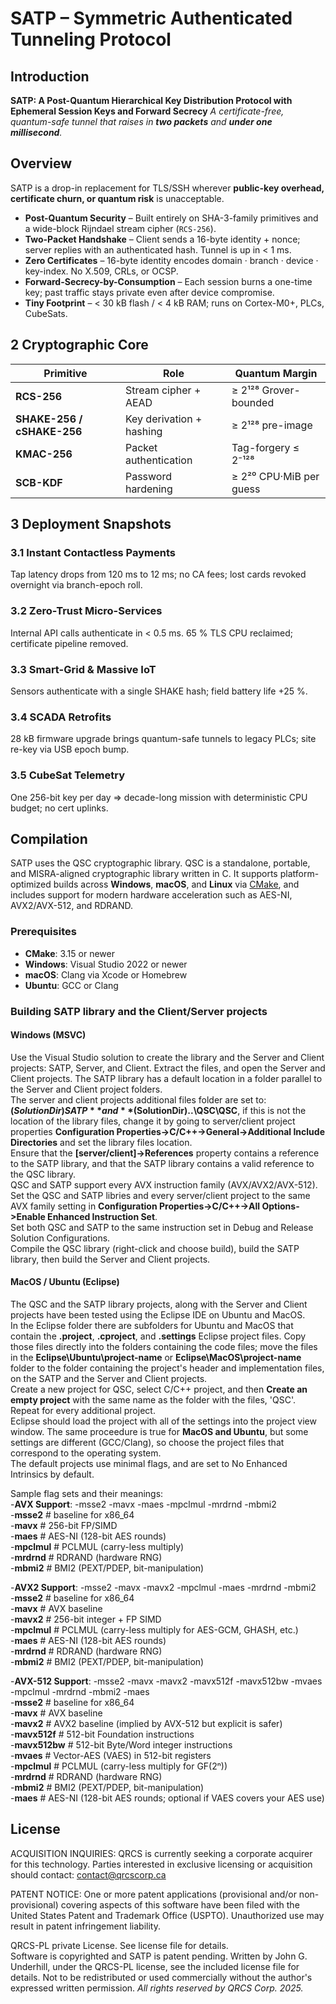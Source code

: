 # SATP – Symmetric Authenticated Tunneling Protocol

## Introduction

**SATP: A Post-Quantum Hierarchical Key Distribution Protocol with Ephemeral Session Keys and Forward Secrecy**
*A certificate-free, quantum-safe tunnel that raises in **two packets** and **under one millisecond**.*

## Overview

SATP is a drop-in replacement for TLS/SSH wherever **public-key overhead, certificate churn, or quantum risk** is unacceptable.

* **Post-Quantum Security** – Built entirely on SHA-3-family primitives and a wide-block Rijndael stream cipher (`RCS-256`).  
* **Two-Packet Handshake** – Client sends a 16-byte identity + nonce; server replies with an authenticated hash. Tunnel is up in \< 1 ms.  
* **Zero Certificates** – 16-byte identity encodes domain · branch · device · key-index. No X.509, CRLs, or OCSP.  
* **Forward-Secrecy-by-Consumption** – Each session burns a one-time key; past traffic stays private even after device compromise.  
* **Tiny Footprint** – \< 30 kB flash / \< 4 kB RAM; runs on Cortex-M0+, PLCs, CubeSats.

## 2  Cryptographic Core

| Primitive            | Role                        | Quantum Margin                 |
|----------------------|-----------------------------|--------------------------------|
| **RCS-256**          | Stream cipher + AEAD        | ≥ 2¹²⁸ Grover-bounded          |
| **SHAKE-256 / cSHAKE-256** | Key derivation + hashing | ≥ 2¹²⁸ pre-image               |
| **KMAC-256**         | Packet authentication       | Tag-forgery ≤ 2⁻¹²⁸            |
| **SCB-KDF**          | Password hardening          | ≥ 2²⁰ CPU·MiB per guess        |


## 3 Deployment Snapshots
### 3.1 Instant Contactless Payments
Tap latency drops from 120 ms to 12 ms; no CA fees; lost cards revoked overnight via branch-epoch roll.

### 3.2 Zero-Trust Micro-Services
Internal API calls authenticate in < 0.5 ms. 65 % TLS CPU reclaimed; certificate pipeline removed.

### 3.3 Smart-Grid & Massive IoT
Sensors authenticate with a single SHAKE hash; field battery life +25 %.

### 3.4 SCADA Retrofits
28 kB firmware upgrade brings quantum-safe tunnels to legacy PLCs; site re-key via USB epoch bump.

### 3.5 CubeSat Telemetry
One 256-bit key per day ⇒ decade-long mission with deterministic CPU budget; no cert uplinks.


## Compilation

SATP uses the QSC cryptographic library. QSC is a standalone, portable, and MISRA-aligned cryptographic library written in C. It supports platform-optimized builds across **Windows**, **macOS**, and **Linux** via [CMake](https://cmake.org/), and includes support for modern hardware acceleration such as AES-NI, AVX2/AVX-512, and RDRAND.

### Prerequisites

- **CMake**: 3.15 or newer
- **Windows**: Visual Studio 2022 or newer
- **macOS**: Clang via Xcode or Homebrew
- **Ubuntu**: GCC or Clang  

### Building SATP library and the Client/Server projects

#### Windows (MSVC)

Use the Visual Studio solution to create the library and the Server and Client projects: SATP, Server, and Client.
Extract the files, and open the Server and Client projects. The SATP library has a default location in a folder parallel to the Server and Client project folders.  
The server and client projects additional files folder are set to: **$(SolutionDir)SATP** and **$(SolutionDir)..\QSC\QSC**, if this is not the location of the library files, change it by going to server/client project properties **Configuration Properties->C/C++->General->Additional Include Directories** and set the library files location.  
Ensure that the **[server/client]->References** property contains a reference to the SATP library, and that the SATP library contains a valid reference to the QSC library.  
QSC and SATP support every AVX instruction family (AVX/AVX2/AVX-512).  
Set the QSC and SATP libries and every server/client project to the same AVX family setting in **Configuration Properties->C/C++->All Options->Enable Enhanced Instruction Set**.  
Set both QSC and SATP to the same instruction set in Debug and Release Solution Configurations.  
Compile the QSC library (right-click and choose build), build the SATP library, then build the Server and Client projects.

#### MacOS / Ubuntu (Eclipse)

The QSC and the SATP library projects, along with the Server and Client projects have been tested using the Eclipse IDE on Ubuntu and MacOS.  
In the Eclipse folder there are subfolders for Ubuntu and MacOS that contain the **.project**, **.cproject**, and **.settings** Eclipse project files.  Copy those files directly into the folders containing the code files; move the files in the **Eclipse\Ubuntu\project-name** or **Eclipse\MacOS\project-name** folder to the folder containing the project's header and implementation files, on the SATP and the Server and Client projects.  
Create a new project for QSC, select C/C++ project, and then **Create an empty project** with the same name as the folder with the files, 'QSC'. Repeat for every additional project.  
Eclipse should load the project with all of the settings into the project view window. The same proceedure is true for **MacOS and Ubuntu**, but some settings are different (GCC/Clang), so choose the project files that correspond to the operating system.  
The default projects use minimal flags, and are set to No Enhanced Intrinsics by default.

Sample flag sets and their meanings:  
-**AVX Support**: -msse2 -mavx -maes -mpclmul -mrdrnd -mbmi2  
-**msse2**        # baseline for x86_64  
-**mavx**         # 256-bit FP/SIMD  
-**maes**         # AES-NI (128-bit AES rounds)  
-**mpclmul**      # PCLMUL (carry-less multiply)  
-**mrdrnd**       # RDRAND (hardware RNG)  
-**mbmi2**        # BMI2 (PEXT/PDEP, bit-manipulation)  

-**AVX2 Support**: -msse2 -mavx -mavx2 -mpclmul -maes -mrdrnd -mbmi2  
-**msse2**        # baseline for x86_64  
-**mavx**         # AVX baseline  
-**mavx2**        # 256-bit integer + FP SIMD  
-**mpclmul**      # PCLMUL (carry-less multiply for AES-GCM, GHASH, etc.)  
-**maes**         # AES-NI (128-bit AES rounds)  
-**mrdrnd**       # RDRAND (hardware RNG)  
-**mbmi2**        # BMI2 (PEXT/PDEP, bit-manipulation)  

-**AVX-512 Support**: -msse2 -mavx -mavx2 -mavx512f -mavx512bw -mvaes -mpclmul -mrdrnd -mbmi2 -maes  
-**msse2**        # baseline for x86_64  
-**mavx**         # AVX baseline  
-**mavx2**        # AVX2 baseline (implied by AVX-512 but explicit is safer)  
-**mavx512f**     # 512-bit Foundation instructions  
-**mavx512bw**    # 512-bit Byte/Word integer instructions  
-**mvaes**        # Vector-AES (VAES) in 512-bit registers  
-**mpclmul**      # PCLMUL (carry-less multiply for GF(2ⁿ))  
-**mrdrnd**       # RDRAND (hardware RNG)  
-**mbmi2**        # BMI2 (PEXT/PDEP, bit-manipulation)  
-**maes**         # AES-NI (128-bit AES rounds; optional if VAES covers your AES use)  


## License

ACQUISITION INQUIRIES:
QRCS is currently seeking a corporate acquirer for this technology.
Parties interested in exclusive licensing or acquisition should contact: contact@qrcscorp.ca

PATENT NOTICE:
One or more patent applications (provisional and/or non-provisional) covering aspects of this software have been filed with the United States Patent and 
Trademark Office (USPTO). Unauthorized use may result in patent infringement liability.  

QRCS-PL private License. See license file for details.  
Software is copyrighted and SATP is patent pending.
Written by John G. Underhill, under the QRCS-PL license, see the included license file for details. 
Not to be redistributed or used commercially without the author's expressed written permission. 
_All rights reserved by QRCS Corp. 2025._

